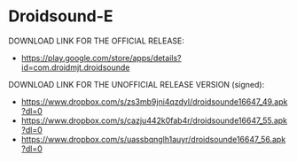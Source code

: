 Droidsound-E 
============

DOWNLOAD LINK FOR THE OFFICIAL RELEASE:

* https://play.google.com/store/apps/details?id=com.droidmjt.droidsounde

DOWNLOAD LINK FOR THE UNOFFICIAL RELEASE VERSION (signed):

* https://www.dropbox.com/s/zs3mb9jni4qzdyl/droidsounde16647_49.apk?dl=0
* https://www.dropbox.com/s/cazju442k0fab4r/droidsounde16647_55.apk?dl=0
* https://www.dropbox.com/s/uassbqnglh1auyr/droidsounde16647_56.apk?dl=0


